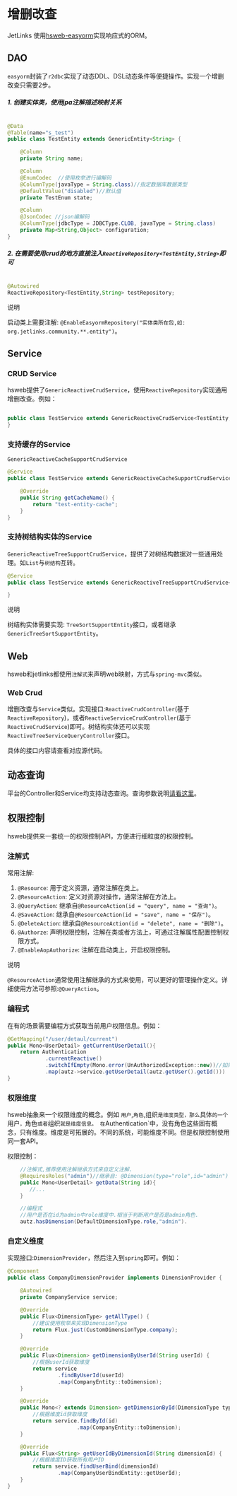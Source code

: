 # 增删改查
JetLinks 使用<a target='_blank' href='https://github.com/hs-web/hsweb-easy-orm'>hsweb-easyorm</a>实现响应式的ORM。 

## DAO

`easyorm`封装了`r2dbc`实现了动态DDL、DSL动态条件等便捷操作。实现一个增删改查只需要2步。

##### 1. 创建实体类，使用jpa注解描述映射关系

```java

@Data
@Table(name="s_test")
public class TestEntity extends GenericEntity<String> {

    @Column
    private String name;

    @Column
    @EnumCodec  //使用枚举进行编解码
    @ColumnType(javaType = String.class)//指定数据库数据类型
    @DefaultValue("disabled")//默认值
    private TestEnum state;

    @Column
    @JsonCodec //json编解码
    @ColumnType(jdbcType = JDBCType.CLOB, javaType = String.class)
    private Map<String,Object> configuration;
}

```

##### 2. 在需要使用crud的地方直接注入`ReactiveRepository<TestEntity,String>`即可

```java

@Autowired
ReactiveRepository<TestEntity,String> testRepository;

```

<div class='explanation primary'>
  <p class='explanation-title-warp'>
    <span class='iconfont icon-bangzhu explanation-icon'></span>
    <span class='explanation-title font-weight'>说明</span>
  </p>

启动类上需要注解: `@EnableEasyormRepository("实体类所在包,如: org.jetlinks.community.**.entity")`。

</div>



## Service

### CRUD Service
hsweb提供了`GenericReactiveCrudService`，使用`ReactiveRepository`实现通用增删改查。例如：

```java

public class TestService extends GenericReactiveCrudService<TestEntity,String>{
}

```

### 支持缓存的Service

`GenericReactiveCacheSupportCrudService`

```java
@Service
public class TestService extends GenericReactiveCacheSupportCrudService<TestEntity, String> {

    @Override
    public String getCacheName() {
        return "test-entity-cache";
    }
}
```

### 支持树结构实体的Service

`GenericReactiveTreeSupportCrudService`，提供了对树结构数据对一些通用处理。如`List`与`树结构`互转。

```java
@Service
public class TestService extends GenericReactiveTreeSupportCrudService<TestEntity, String> {

}
```

<div class='explanation primary'>
  <p class='explanation-title-warp'>
    <span class='iconfont icon-bangzhu explanation-icon'></span>
    <span class='explanation-title font-weight'>说明</span>
  </p>

树结构实体需要实现: `TreeSortSupportEntity`接口，或者继承`GenericTreeSortSupportEntity`。

</div>

## Web

hsweb和jetlinks都使用`注解式`来声明web映射，方式与`spring-mvc`类似。

### Web Crud

增删改查与`Service`类似。实现接口:`ReactiveCrudController`(基于`ReactiveRepository`)，或者`ReactiveServiceCrudController`(基于`ReactiveCrudService`)即可。树结构实体还可以实现`ReactiveTreeServiceQueryController`接口。

具体的接口内容请查看对应源代码。

## 动态查询

平台的Controller和Service均支持动态查询。查询参数说明<a href='/interface-guide/query-param.html'>请看这里</a>。

## 权限控制

hsweb提供来一套统一的权限控制API，方便进行细粒度的权限控制。

### 注解式

常用注解:

1. `@Resource`: 用于定义资源，通常注解在类上。
2. `@ResourceAction`: 定义对资源对操作，通常注解在方法上。
3. `@QueryAction`: 继承自`@ResourceAction(id = "query", name = "查询")`。
4. `@SaveAction`: 继承自`@ResourceAction(id = "save", name = "保存")`。
5. `@DeleteAction`: 继承自`@ResourceAction(id = "delete", name = "删除")`。
6. `@Authorze`: 声明权限控制，注解在类或者方法上，可通过注解属性配置控制权限方式。
7. `@EnableAopAuthorize`: 注解在启动类上，开启权限控制。

<div class='explanation primary'>
  <p class='explanation-title-warp'>
    <span class='iconfont icon-bangzhu explanation-icon'></span>
    <span class='explanation-title font-weight'>说明</span>
  </p>

`@ResourceAction`通常使用注解继承的方式来使用，可以更好的管理操作定义。详细使用方法可参照:`@QueryAction`。

</div>


### 编程式

在有的场景需要编程方式获取当前用户权限信息。例如：

```java
@GetMapping("/user/detaul/current")
public Mono<UserDetail> getCurrentUserDetail(){
    return Authentication
            .currentReactive()
            .switchIfEmpty(Mono.error(UnAuthorizedException::new))//如果没有用户信息则抛出异常
            .map(autz->service.getUserDetail(autz.getUser().getId()))
}
```

### 权限维度

hsweb抽象来一个权限维度的概念。例如 `用户`,`角色`,组织`是维度类型，那么`具体`的一个`用户`，`角色`或者`组织`就是维度信息。
在`Authentication`中，没有角色这些固有概念，只有维度。维度是可拓展的。不同的系统，可能维度不同。但是权限控制使用同一套API。

权限控制：

```java
    //注解式,推荐使用注解继承方式来自定义注解.
    @RequiresRoles("admin")//继承自: @Dimension(type="role",id="admin")
    public Mono<UserDetail> getData(String id){
       //...
    }

    //编程式
    //用户是否在id为admin中role维度中.相当于判断用户是否是admin角色.
    autz.hasDimension(DefaultDimensionType.role,"admin").
```

### 自定义维度

实现接口:`DimensionProvider`，然后注入到`spring`即可。例如：

```java
@Component
public class CompanyDimensionProvider implements DimensionProvider {

    @Autowired
    private CompanyService service;

    @Override
    public Flux<DimensionType> getAllType() {
        //建议使用枚举来实现DimensionType
        return Flux.just(CustomDimensionType.company);
    }

    @Override
    public Flux<Dimension> getDimensionByUserId(String userId) {
        //根据userId获取维度
        return service
                .findByUserId(userId)
                .map(CompanyEntity::toDimension);
    }

    @Override
    public Mono<? extends Dimension> getDimensionById(DimensionType type, String id) {
        //根据维度id获取维度
        return service.findById(id)
                      .map(CompanyEntity::toDimension);
    }

    @Override
    public Flux<String> getUserIdByDimensionId(String dimensionId) {
        //根据维度ID获取所有用户ID
        return service.findUserBind(dimensionId)
                .map(CompanyUserBindEntity::getUserId);
    }
}
```


